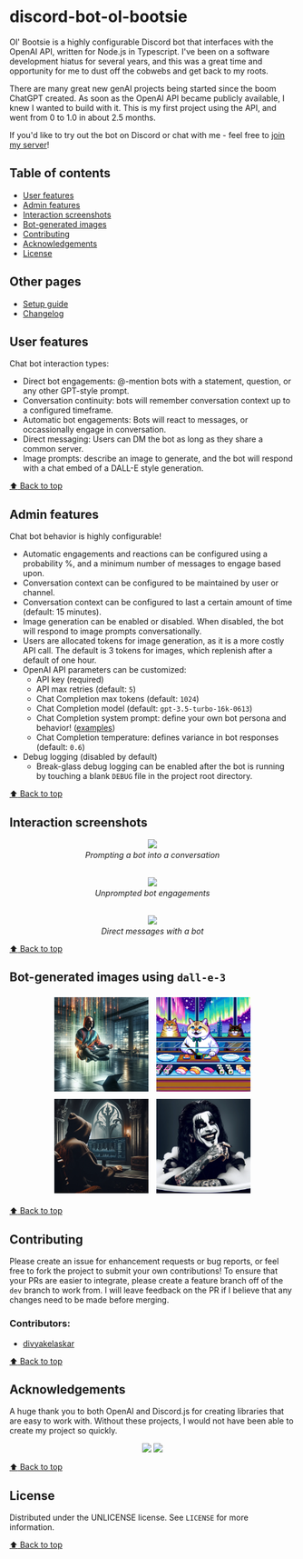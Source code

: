 # discord-bot-ol-bootsie
Ol' Bootsie is a highly configurable Discord bot that interfaces with the OpenAI API, written for Node.js in Typescript. I've been on a software development hiatus for several years, and this was a great time and opportunity for me to dust off the cobwebs and get back to my roots.

There are many great new genAI projects being started since the boom ChatGPT created. As soon as the OpenAI API became publicly available, I knew I wanted to build with it. This is my first project using the API, and went from 0 to 1.0 in about 2.5 months.

If you'd like to try out the bot on Discord or chat with me - feel free to [join my server](https://discord.gg/bH6x6Jbv39)!

## Table of contents
* [User features](#user-features)
* [Admin features](#admin-features)
* [Interaction screenshots](#interaction-screenshots)
* [Bot-generated images](#bot-generated-images-using-dall-e-3)
* [Contributing](#contributing)
* [Acknowledgements](#acknowledgements)
* [License](#license)

## Other pages
* [Setup guide](doc/setup-guide.md)
* [Changelog](doc/changelog.md)

## User features
Chat bot interaction types:

  * Direct bot engagements: @-mention bots with a statement, question, or any other GPT-style prompt.
  * Conversation continuity: bots will remember conversation context up to a configured timeframe.
  * Automatic bot engagements: Bots will react to messages, or occassionally engage in conversation.
  * Direct messaging: Users can DM the bot as long as they share a common server.
  * Image prompts: describe an image to generate, and the bot will respond with a chat embed of a DALL-E style generation.

[:arrow_up: Back to top](#discord-bot-ol-bootsie)

## Admin features
Chat bot behavior is highly configurable!

  * Automatic engagements and reactions can be configured using a probability %, and a minimum number of messages to engage based upon.
  * Conversation context can be configured to be maintained by user or channel.
  * Conversation context can be configured to last a certain amount of time (default: 15 minutes).
  * Image generation can be enabled or disabled. When disabled, the bot will respond to image prompts conversationally.
  * Users are allocated tokens for image generation, as it is a more costly API call. The default is 3 tokens for images, which replenish after a default of one hour.
  * OpenAI API parameters can be customized:
    * API key (required)
    * API max retries (default: `5`)
    * Chat Completion max tokens (default: `1024`)
    * Chat Completion model (default: `gpt-3.5-turbo-16k-0613`)
    * Chat Completion system prompt: define your own bot persona and behavior! ([examples](https://prompts.chat/))
    * Chat Completion temperature: defines variance in bot responses (default: `0.6`)
  * Debug logging (disabled by default)
    * Break-glass debug logging can be enabled after the bot is running by touching a blank `DEBUG` file in the project root directory.

[:arrow_up: Back to top](#discord-bot-ol-bootsie)

## Interaction screenshots

<div style="text-align: center">
  <img src="doc/readme-bot-chat-prompted.png" style="padding: 0 5px"><br>
  <em>Prompting a bot into a conversation</em>
  <br><br>

  <img src="doc/readme-bot-chat-unprompted.png" style="padding: 0 5px"><br>
  <em>Unprompted bot engagements</em>
  <br><br>

  <img src="doc/readme-bot-dm.png" style="padding: 0 5px"><br>
  <em>Direct messages with a bot</em>
</div>

[:arrow_up: Back to top](#discord-bot-ol-bootsie)

## Bot-generated images using `dall-e-3`

<div style="text-align: center">
  <img src="doc/openai-image-1699577873551.webp" style="padding: 5px; width: 33%">
  <img src="doc/openai-image-1699395461999.webp" style="padding: 5px; width: 33%">
  <img src="doc/openai-image-1699487243045.webp" style="padding: 5px; width: 33%">
  <img src="doc/openai-image-1699392007613.webp" style="padding: 5px; width: 33%">
</div>

[:arrow_up: Back to top](#discord-bot-ol-bootsie)

## Contributing

Please create an issue for enhancement requests or bug reports, or feel free to fork the project to submit your own contributions! To ensure that your PRs are easier to integrate, please create a feature branch off of the `dev` branch to work from. I will leave feedback on the PR if I believe that any changes need to be made before merging.

### Contributors:
* [divyakelaskar](https://github.com/divyakelaskar)

[:arrow_up: Back to top](#discord-bot-ol-bootsie)

## Acknowledgements

A huge thank you to both OpenAI and Discord.js for creating libraries that are easy to work with. Without these projects, I would not have been able to create my project so quickly.

<div style="text-align: center">
  <a href="https://github.com/openai/openai-node"><img src="https://avatars.githubusercontent.com/u/14957082?s=100&v=4"></a>
  <a href="https://github.com/discordjs/"><img src="https://avatars.githubusercontent.com/u/26492485?s=100&v=4"></a>
</div>

[:arrow_up: Back to top](#discord-bot-ol-bootsie)

## License

Distributed under the UNLICENSE license. See `LICENSE` for more information.

[:arrow_up: Back to top](#discord-bot-ol-bootsie)
